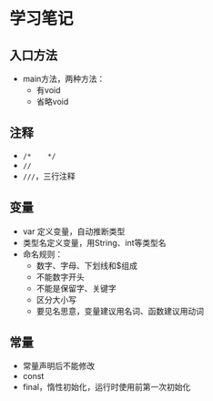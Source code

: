 # 学习笔记

## 入口方法

* main方法，两种方法：
  * 有void
  * 省略void

## 注释

* ` /*    */ `
* ` // `
* ` /// `，三行注释

## 变量

* var 定义变量，自动推断类型
* 类型名定义变量，用String、int等类型名
* 命名规则：
  * 数字、字母、下划线和$组成
  * 不能数字开头
  * 不能是保留字、关键字
  * 区分大小写
  * 要见名思意，变量建议用名词、函数建议用动词

## 常量

* 常量声明后不能修改
* const
* final，惰性初始化，运行时使用前第一次初始化